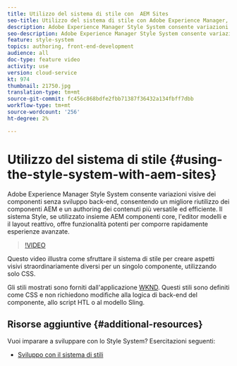 ```yaml
---
title: Utilizzo del sistema di stile con  AEM Sites
seo-title: Utilizzo del sistema di stile con Adobe Experience Manager,  AEM Sites
description: Adobe Experience Manager Style System consente variazioni visive dei componenti senza sviluppo back-end, consentendo un migliore riutilizzo dei componenti AEM e un authoring dei contenuti più versatile ed efficiente. Il sistema Style, se utilizzato insieme AEM componenti core, l'editor modelli e il layout reattivo, offre funzionalità potenti per comporre rapidamente esperienze avanzate.
seo-description: Adobe Experience Manager Style System consente variazioni visive dei componenti senza sviluppo back-end, consentendo un migliore riutilizzo dei componenti AEM e un authoring dei contenuti più versatile ed efficiente. Il sistema Style, se utilizzato insieme AEM componenti core, l'editor modelli e il layout reattivo, offre funzionalità potenti per comporre rapidamente esperienze avanzate.
feature: style-system
topics: authoring, front-end-development
audience: all
doc-type: feature video
activity: use
version: cloud-service
kt: 974
thumbnail: 21750.jpg
translation-type: tm+mt
source-git-commit: fc456c868bdfe2fbb71387f36432a134fbff7dbb
workflow-type: tm+mt
source-wordcount: '256'
ht-degree: 2%

---
```



# Utilizzo del sistema di stile {#using-the-style-system-with-aem-sites}

Adobe Experience Manager Style System consente variazioni visive dei componenti senza sviluppo back-end, consentendo un migliore riutilizzo dei componenti AEM e un authoring dei contenuti più versatile ed efficiente. Il sistema Style, se utilizzato insieme AEM componenti core, l&#39;editor modelli e il layout reattivo, offre funzionalità potenti per comporre rapidamente esperienze avanzate.

>[!VIDEO](https://video.tv.adobe.com/v/21750/?quality=12&learn=on)

Questo video illustra come sfruttare il sistema di stile per creare aspetti visivi straordinariamente diversi per un singolo componente, utilizzando solo CSS.

Gli stili mostrati sono forniti dall&#39;applicazione [WKND](https://github.com/adobe/aem-guides-wknd). Questi stili sono definiti come CSS e non richiedono modifiche alla logica di back-end del componente, allo script HTL o al modello Sling.

## Risorse aggiuntive {#additional-resources}

Vuoi imparare a sviluppare con lo Style System? Esercitazioni seguenti:

* [Sviluppo con il sistema di stili](https://experienceleague.adobe.com/docs/experience-manager-learn/getting-started-wknd-tutorial-develop/style-system.html)
